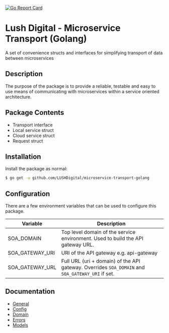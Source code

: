 [![Go Report Card](https://goreportcard.com/badge/github.com/LUSHDigital/microservice-transport-golang)](https://goreportcard.com/report/github.com/LUSHDigital/microservice-transport-golang)

# Lush Digital - Microservice Transport (Golang)
A set of convenience structs and interfaces for simplifying transport of data between microservices

## Description
The purpose of the package is to provide a reliable, testable and easy to use means of communicating with microservices
within a service oriented architecture.

## Package Contents
* Transport interface
* Local service struct
* Cloud service struct
* Request struct

## Installation
Install the package as normal:

```bash
$ go get -u github.com/LUSHDigital/microservice-transport-golang
```

## Configuration
There are a few environment variables that can be used to configure this package.

| Variable        | Description                                                                                      |
|-----------------|--------------------------------------------------------------------------------------------------|
| SOA_DOMAIN      | Top level domain of the service environment. Used to build the API gateway URL.                  |
| SOA_GATEWAY_URI | URI of the API gateway e.g. api-gateway                                                          |
| SOA_GATEWAY_URL | Full URL (uri + domain) of the API gateway. Overrides `SOA_DOMAIN` and `SOA_GATEWAY_URI` if set. |

## Documentation
* [General](https://godoc.org/github.com/LUSHDigital/microservice-transport-golang)
* [Config](https://godoc.org/github.com/LUSHDigital/microservice-transport-golang/config)
* [Domain](https://godoc.org/github.com/LUSHDigital/microservice-transport-golang/domain)
* [Errors](https://godoc.org/github.com/LUSHDigital/microservice-transport-golang/errors)
* [Models](https://godoc.org/github.com/LUSHDigital/microservice-transport-golang/models)
